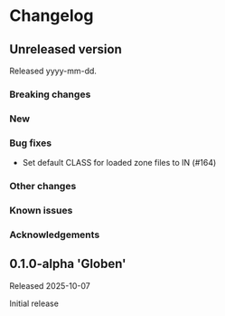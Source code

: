 # Changelog

## Unreleased version

Released yyyy-mm-dd.

### Breaking changes


### New


### Bug fixes

- Set default CLASS for loaded zone files to IN (#164)


### Other changes


### Known issues


### Acknowledgements


## 0.1.0-alpha 'Globen'

Released 2025-10-07

Initial release
